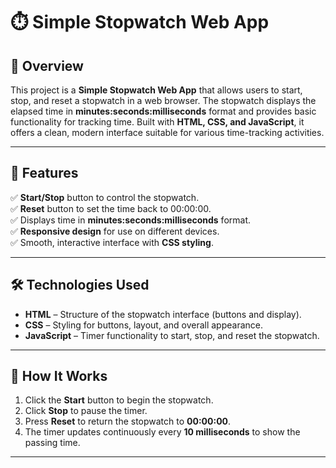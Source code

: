

# ⏱️ Simple Stopwatch Web App  

## 📌 Overview  
This project is a **Simple Stopwatch Web App** that allows users to start, stop, and reset a stopwatch in a web browser. The stopwatch displays the elapsed time in **minutes:seconds:milliseconds** format and provides basic functionality for tracking time. Built with **HTML, CSS, and JavaScript**, it offers a clean, modern interface suitable for various time-tracking activities.

---

## 🚀 Features  
✅ **Start/Stop** button to control the stopwatch.  
✅ **Reset** button to set the time back to 00:00:00.  
✅ Displays time in **minutes:seconds:milliseconds** format.  
✅ **Responsive design** for use on different devices.  
✅ Smooth, interactive interface with **CSS styling**.  

---

## 🛠️ Technologies Used  
- **HTML** – Structure of the stopwatch interface (buttons and display).  
- **CSS** – Styling for buttons, layout, and overall appearance.  
- **JavaScript** – Timer functionality to start, stop, and reset the stopwatch.  

---

## 📜 How It Works  
1. Click the **Start** button to begin the stopwatch.  
2. Click **Stop** to pause the timer.  
3. Press **Reset** to return the stopwatch to **00:00:00**.  
4. The timer updates continuously every **10 milliseconds** to show the passing time.  

---

